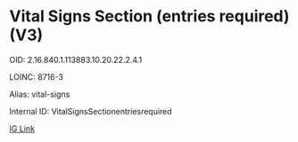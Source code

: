 # Vital Signs Section (entries required) (V3)

OID: 2.16.840.1.113883.10.20.22.2.4.1

LOINC: 8716-3

Alias: vital-signs

Internal ID: VitalSignsSectionentriesrequired

[IG Link](https://www.hl7.org/ccdasearch/templates/2.16.840.1.113883.10.20.22.2.4.1.html)

